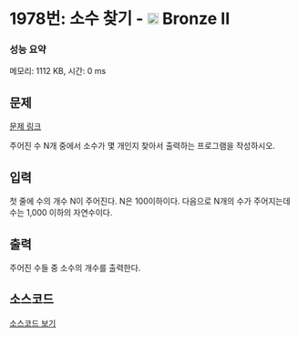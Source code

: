 # 1978번: 소수 찾기 - <img src="https://static.solved.ac/tier_small/4.svg" style="height:20px" /> Bronze II

<!-- performance -->
### 성능 요약
메모리: 1112 KB, 시간: 0 ms
<!-- end -->

## 문제

[문제 링크](https://boj.kr/1978)


<p>주어진 수 N개&nbsp;중에서&nbsp;소수가 몇 개인지 찾아서 출력하는 프로그램을 작성하시오.</p>



## 입력


<p>첫 줄에 수의 개수 N이 주어진다. N은 100이하이다. 다음으로 N개의 수가 주어지는데 수는 1,000 이하의 자연수이다.</p>



## 출력


<p>주어진 수들 중 소수의 개수를 출력한다.</p>



## 소스코드

[소스코드 보기](소수%20찾기.c)